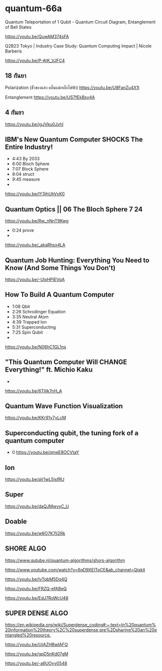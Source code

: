 # quantum-66a

Quantum Teleportation of 1 Qubit - Quantum Circuit Diagram, Entanglement of Bell States

<https://youtu.be/QuwAM374sFA>

Q2B23 Tokyo | Industry Case Study: Quantum Computing Impact | Nicole Barberis

<https://youtu.be/P-AtK_VJFC4>

## 18 กันยา
Polarization (ขั้วของแสง คลื่นแม่เหล็กไฟฟ้า)
<https://youtu.be/U8FanZu4X1I>

Entanglement
<https://youtu.be/US7fEkBsy4A>

## 4 กันยา
<https://youtu.be/igJVku0JyhI>

## IBM's New Quantum Computer SHOCKS The Entire Industry!
- 4:43 By 2033
- 6:00 Bloch Sphere
- 7:07 Block Sphere
- 8:04 struct
- 9:45 measure
- 
<https://youtu.be/lY3jhUhVxK0>

## Quantum Optics || 06 The Bloch Sphere 7 24
<https://youtu.be/Rw_nNnT9Kwg>
- 0:24 prove
- 
<https://youtu.be/_akaRhsx4LA>

## Quantum Job Hunting: Everything You Need to Know (And Some Things You Don't)
<https://youtu.be/-UlxHPIEVqA>


## How To Build A Quantum Computer
- 1:08 Qbit
- 2:26 Schrodinger Equation
- 3:35 Neutral Atom
- 4:39 Trapped Ion
- 5:31 Superconducting
- 7:25 Spin Qubit
- 
<https://youtu.be/N06hC1GL1ns>


## "This Quantum Computer Will CHANGE Everything!" ft. Michio Kaku
- 
<https://youtu.be/6TIilk7nH_A>

## Quantum Wave Function Visualization

<https://youtu.be/KKr91v7yLcM>

## Superconducting qubit, the tuning fork of a quantum computer
- 0
<https://youtu.be/qmeE8OCVtaY>

## Ion
<https://youtu.be/aV1wL5jsfRU>

## Super
<https://youtu.be/daQJMwvxC_U>

## Doable
<https://youtu.be/w6O7K7Ij2Rk>

## SHORE ALGO

<https://www.qutube.nl/quantum-algorithms/shors-algorithm>

<https://www.youtube.com/watch?v=6qD9XElTpCE&ab_channel=Qiskit>

<https://youtu.be/lvTqbM5Dq4Q>

<https://youtu.be/FRZQ-efABeQ>

<https://youtu.be/EdJ7RoWcU48>

## SUPER DENSE ALGO

<https://en.wikipedia.org/wiki/Superdense_coding#:~:text=In%20quantum%20information%20theory%2C%20superdense,pre%2Dsharing%20an%20entangled%20resource.>

<https://youtu.be/UrAZHBwIAFQ>

<https://youtu.be/gpD5nKd07gM>

<https://youtu.be/-a6UOyv0548>
